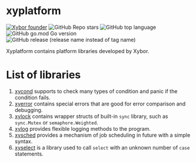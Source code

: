 # xyplatform
[![Xybor founder](https://img.shields.io/badge/xybor-huykingsofm-red)](https://github.com/huykingsofm)
![GitHub Repo stars](https://img.shields.io/github/stars/xybor/xyplatform?color=yellow)
![GitHub top language](https://img.shields.io/github/languages/top/xybor/xyplatform?color=lightblue)
![GitHub go.mod Go version](https://img.shields.io/github/go-mod/go-version/xybor/xyplatform)
![GitHub release (release name instead of tag name)](https://img.shields.io/github/v/release/xybor/xyplatform?include_prereleases)

Xyplatform contains platform libraries developed by Xybor.

# List of libraries
1. [xycond](./xycond) supports to check many types of condition and panic if the
condition fails.
2. [xyerror](./xyerror) contains special errors that are good for error
comparison and debugging.
3. [xylock](./xylock) contains wrapper structs of built-in `sync` library, such
as `sync.Mutex` or `semaphore.Weighted`.
4. [xylog](./xylog) provides flexible logging methods to the program.
5. [xysched](./xysched) provides a mechanism of job scheduling in future with a
simple syntax.
6. [xyselect](./xyselect) is a library used to call `select` with an unknown
number of `case` statements.
